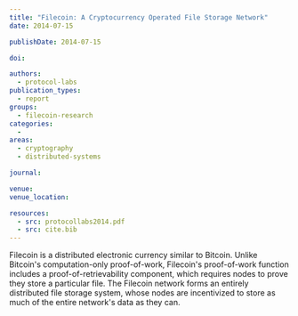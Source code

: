 ```yaml
---
title: "Filecoin: A Cryptocurrency Operated File Storage Network"
date: 2014-07-15

publishDate: 2014-07-15

doi:

authors:
  - protocol-labs
publication_types:
  - report
groups:
  - filecoin-research
categories:
  -
areas:
  - cryptography
  - distributed-systems

journal:

venue:
venue_location:

resources:
  - src: protocollabs2014.pdf
  - src: cite.bib
---
```

Filecoin is a distributed electronic currency similar to Bitcoin. Unlike Bitcoin's computation-only proof-of-work, Filecoin's proof-of-work function includes a proof-of-retrievability component, which requires nodes to prove they store a particular file. The Filecoin network forms an entirely distributed file storage system, whose nodes are incentivized to store as much of the entire network's data as they can.
